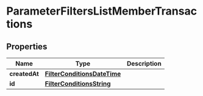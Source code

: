 

# ParameterFiltersListMemberTransactions


## Properties

| Name | Type | Description |
|------------ | ------------- | ------------- |
|**createdAt** | [**FilterConditionsDateTime**](FilterConditionsDateTime.md) |  |
|**id** | [**FilterConditionsString**](FilterConditionsString.md) |  |



